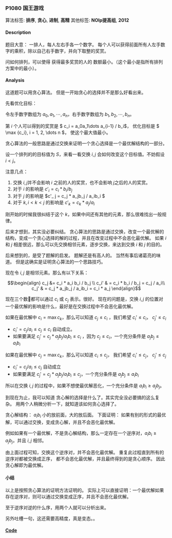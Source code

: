 ### P1080 国王游戏

算法标签: **排序**, **贪心**, **进制**, **高精**
其他标签: **NOIp提高组**, **2012**


#### Description

题目大意： 一排人，每人左右手各一个数字。 每个人可以获得前面所有人左手数字的乘积，除以自己右手数字，并向下取整的奖赏。

问如何排列，可以使得 获得最多奖赏的人的 数额最小。（这个最小是指所有排列方案中的最小）。

#### Analysis

这道题可以用贪心算法。 但是一开始贪心的选择并不是那么好看出来。

先看优化目标：

令左手数字数组为 $a_0, a_1, \cdots, a_n$，右手数字数组为 $b_1, b_2, \cdots, b_n$。

第 $i$ 个人可以得到的奖赏是 $ c_i = a_0a_1\dots a_{i-1} / b_i$， 优化目标是 $ \max {c_i}, i = 1, 2, \dots n $， 使这个最大值最小。

贪心算法的一般思路是通过交换来证明一个贪心选择是一个最优解结构的一部分。

设一个排列的的目标值为 $S$，来看一看交换 $i, j$ 会如何改变这个目标值。不妨假设 $i < j$。

注意几点：

1. 交换 $i,j$并不会影响 $i$ 之前的人的奖赏，也不会影响 $j$之后的人的奖赏。
2. 对于 $i$ 的影响是 $c'_ i = c_i * b_i / b_j$
3. 对于 $j$ 的影响是 $c'_ j = c_j * a_jb_j / a_ib_i  $
4. 对于 $k, i < k < j$ 的影响是 $c'_ k = c_k * a_j/a_i$

刚开始的时候我很纠结于这个 $k$，如果中间还有其他的元素，那么很难找出一般规律。

后来才想到，其实没必要纠结。 贪心算法的思路是通过交换，改变一个最优解的结构，变成一个贪心选择的解的过程，并且在改变过程中不会恶化最优解。 如果 $i$ 和 $j$ 相差很远，那么可以先交换相邻元素，逐步交换，来达到交换 $i$ 和 $j$ 的目的。

后来想到的，是受了题解的启发。 题解还是有高人的。 当然有事后诸葛亮的味道。 但是这确实是证明贪心算法的一个思路技巧。

现在令 $i,j$ 是相邻元素。那么有以下关系：

$$\begin{align}
c_j &= c_i * a_i b_i / b_j \\
c_i' & = c_i * b_i / b_j = c_j / a_i\\
c_j' & = c_j * a_jb_j / a_ib_i = c_i * a_j
\end{align}$$

现在三个数都可以通过 $c_i$ 或 $c_j$ 表示。很好。 现在的问题是，交换 $i,j$ 的位置对一个最优解的影响是什么，最好是在交换过程中不会恶化最优解。

如果在最优解中 $c_i = \max{c_k}$，那么可以知道 $c_j \leq c_i$ ，我们希望 $c_i' \leq c_i$， $c_j' \leq c_i$

- $c_i' = c_j/a_i \leq c_j \leq c_i$ 自动成立。
- 如果要满足 $c_j' = c_j * a_jb_j / a_ib_i \leq c_i$ ，因为 $c_j \leq c_i$，一个充分条件是 $a_jb_j \leq a_ib_i$

如果在最优解中 $c_j = \max{c_k}$，那么可以知道 $c_i \leq c_j$， 我们希望 $c_i' \leq c_j$， $c_j' \leq c_j$

- $c_i' = c_j / a_i \leq c_j$ 自动成立
- 如果要满足 $c_j' = c_j * a_jb_j/a_ib_i \leq c_j$，一个充分条件是 $a_jb_j \leq a_ib_i$

所以在交换 $i,j$ 的过程中，如果不想使最优解恶化，一个充分条件是 $a_ib_i \geq a_jb_j$。


到现在为止，我可以知道 贪心解的选择是什么了。其实完全没必要搞的这么复杂。 用两个人稍微分析一下，就知道该如何贪心选择了。

贪心解结构： $a_ib_i$ 小的放前面，大的放后面。
下面证明： 如果有别的形式的最优解，可以通过交换，变成贪心解，并且不会恶化最优解。

例如如果有一个最优解，不是贪心解结构，那么一定存在一个逆序对，$a_ib_i \geq a_jb_j$，并且 $i,j$ 相邻。

由上面过程可知，交换这个逆序对，并不会恶化最优解。 重复此过程直到所有的逆序对都被交换成正序， 都不会恶化最优解，并且最终得到的是贪心顺序。 因此贪心解即为最优解。


#### 小结

以上是按照贪心算法的证明方法证明的。 实际上可以直接证明：一个最优解如果存在逆序对，则可以通过交换变成正序，并且不会恶化最优解。

至于逆序对逆的什么序，用两个人就可以分析出来。

另外吐槽一句，这还需要高精度，真是变态。。

#### [Code](../cpp/p1080.cpp)
